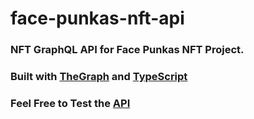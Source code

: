 # face-punkas-nft-api

### NFT GraphQL API for Face Punkas NFT Project.

### Built with [TheGraph](thegraph.com) and [TypeScript](https://www.typescriptlang.org/)

### Feel Free to Test the [API](https://api.thegraph.com/subgraphs/name/codergab/gb-face-punkas)

